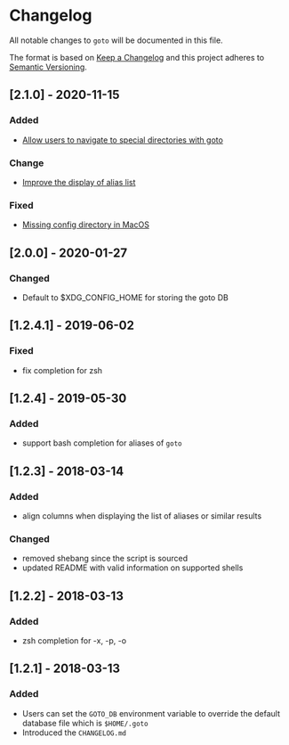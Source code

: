 # Changelog

All notable changes to `goto` will be documented in this file.

The format is based on [Keep a Changelog](http://keepachangelog.com/en/1.0.0/)
and this project adheres to [Semantic Versioning](http://semver.org/spec/v2.0.0.html).

## [2.1.0] - 2020-11-15

### Added

- [Allow users to navigate to special directories with goto](https://github.com/iridakos/goto/pull/62)

### Change

- [Improve the display of alias list](https://github.com/iridakos/goto/pull/63)

### Fixed

- [Missing config directory in MacOS](https://github.com/iridakos/goto/pull/64)

## [2.0.0] - 2020-01-27

### Changed
- Default to $XDG_CONFIG_HOME for storing the goto DB

## [1.2.4.1] - 2019-06-02

### Fixed
- fix completion for zsh

## [1.2.4] - 2019-05-30

### Added
- support bash completion for aliases of `goto`

## [1.2.3] - 2018-03-14

### Added
- align columns when displaying the list of aliases or similar results

### Changed
- removed shebang since the script is sourced
- updated README with valid information on supported shells

## [1.2.2] - 2018-03-13

### Added
- zsh completion for -x, -p, -o

## [1.2.1] - 2018-03-13

### Added

- Users can set the `GOTO_DB` environment variable to override the default database file which is `$HOME/.goto`
- Introduced the `CHANGELOG.md`
